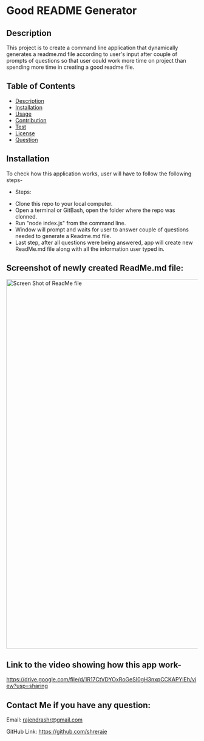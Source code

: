 # Good README Generator
  
## Description
This project is to create a command line application that dynamically generates a readme.md file according to user's input after couple of prompts of questions so that user could work more time on project than spending more time in creating a good readme file.

## Table of Contents
* [Description](#description)
* [Installation](#installation)
* [Usage](#usage)
* [Contribution](#contribution)
* [Test](#test)
* [License](#license)
* [Question](#questions)

## Installation
To check how this application works, user will have to follow the following steps-
* Steps:
- Clone this repo to your local computer.
- Open a terminal or GitBash, open the folder where the repo was clonned.
- Run "node index.js" from the command line.
- Window will prompt and waits for user to answer couple of questions needed to generate a Readme.md file.
- Last step, after all questions were being answered, app will create new ReadMe.md file along with all the information user typed in.

## Screenshot of newly created ReadMe.md file:

<img width="971" alt="Screen Shot of ReadMe file" src="https://user-images.githubusercontent.com/61192734/94226537-b0aa4400-feac-11ea-8af0-dfd6aa8fc870.png">

## Link to the video showing how this app work-
https://drive.google.com/file/d/1R17CtVDYOxRoGeSI0gH3nxpCCKAPYlEh/view?usp=sharing

## Contact Me if you have any question:
Email:
rajendrashr@gmail.com

GitHub Link:
https://github.com/shreraje
